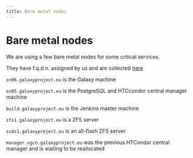 ```yaml
---
title: Bare metal nodes
---
```


# Bare metal nodes

We are using a few bare metal nodes for some critical services.

They have  f.q.d.n. assigned by us and are collected [here](https://github.com/usegalaxy-eu/infrastructure/blob/4e22b02395c1bb8872ebda711cc123968ae8589f/dns.tf#L102)

`sn06.galaxyproject.eu` is the Galaxy machine

`sn05.galaxyproject.eu` is the PostgreSQL and HTCcondor central manager machine

`build.galaxyproject.eu` is the Jenkins master machine

`zfs1.galaxyproject.eu` is a ZFS server

`ssds1.galaxyproject.eu` is  an all-flash ZFS server

`manager.vgcn.galaxyproject.eu` was the previous HTCondor central manager and is waiting to be reallocated
